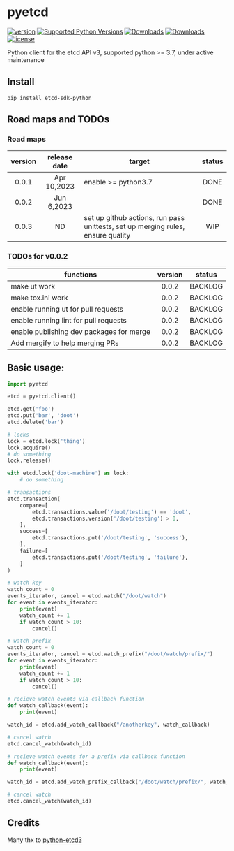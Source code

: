 # pyetcd

[![version](https://img.shields.io/pypi/v/etcd-sdk-python.svg?color=blue)](https://pypi.org/project/etcd-sdk-python/)
[![Supported Python Versions](https://img.shields.io/pypi/pyversions/etcd-sdk-python?logo=python&logoColor=blue)](https://pypi.org/project/etcd-sdk-python/)
[![Downloads](https://pepy.tech/badge/etcd-sdk-python)](https://pepy.tech/project/etcd-sdk-python)
[![Downloads](https://pepy.tech/badge/etcd-sdk-python/month)](https://pepy.tech/project/etcd-sdk-python/month)
[![license](https://img.shields.io/hexpm/l/plug.svg?color=green)](https://github.com/xuanyang-cn/pyetcd/blob/main/LICENSE)

Python client for the etcd API v3, supported python >= 3.7, under active maintenance

## Install
```shell
pip install etcd-sdk-python
```
## Road maps and TODOs

### Road maps
|version|release date|target|status|
|:-----:|:----------:|------|:----:|
|0.0.1  |Apr 10,2023 |enable >= python3.7|DONE  |
|0.0.2  |Jun 6,2023 ||DONE|
|0.0.3  |ND |set up github actions, run pass unittests, set up merging rules, ensure quality|WIP|


### TODOs for v0.0.2
|functions|version|status|
|---------|:-----:|:----:|
|make ut work|0.0.2|BACKLOG|
|make tox.ini work|0.0.2|BACKLOG|
|enable running ut for pull requests|0.0.2|BACKLOG|
|enable running lint for pull requests|0.0.2|BACKLOG|
|enable publishing dev packages for merge|0.0.2|BACKLOG|
|Add mergify to help merging PRs|0.0.2|BACKLOG|


## Basic usage:

```python
import pyetcd

etcd = pyetcd.client()

etcd.get('foo')
etcd.put('bar', 'doot')
etcd.delete('bar')

# locks
lock = etcd.lock('thing')
lock.acquire()
# do something
lock.release()

with etcd.lock('doot-machine') as lock:
    # do something

# transactions
etcd.transaction(
    compare=[
        etcd.transactions.value('/doot/testing') == 'doot',
        etcd.transactions.version('/doot/testing') > 0,
    ],
    success=[
        etcd.transactions.put('/doot/testing', 'success'),
    ],
    failure=[
        etcd.transactions.put('/doot/testing', 'failure'),
    ]
)

# watch key
watch_count = 0
events_iterator, cancel = etcd.watch("/doot/watch")
for event in events_iterator:
    print(event)
    watch_count += 1
    if watch_count > 10:
        cancel()

# watch prefix
watch_count = 0
events_iterator, cancel = etcd.watch_prefix("/doot/watch/prefix/")
for event in events_iterator:
    print(event)
    watch_count += 1
    if watch_count > 10:
        cancel()

# recieve watch events via callback function
def watch_callback(event):
    print(event)

watch_id = etcd.add_watch_callback("/anotherkey", watch_callback)

# cancel watch
etcd.cancel_watch(watch_id)

# recieve watch events for a prefix via callback function
def watch_callback(event):
    print(event)

watch_id = etcd.add_watch_prefix_callback("/doot/watch/prefix/", watch_callback)

# cancel watch
etcd.cancel_watch(watch_id)
```

## Credits

Many thx to  [python-etcd3](https://github.com/kragniz/python-etcd3)
